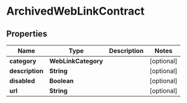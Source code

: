 

# ArchivedWebLinkContract


## Properties

Name | Type | Description | Notes
------------ | ------------- | ------------- | -------------
**category** | **WebLinkCategory** |  |  [optional]
**description** | **String** |  |  [optional]
**disabled** | **Boolean** |  |  [optional]
**url** | **String** |  |  [optional]



